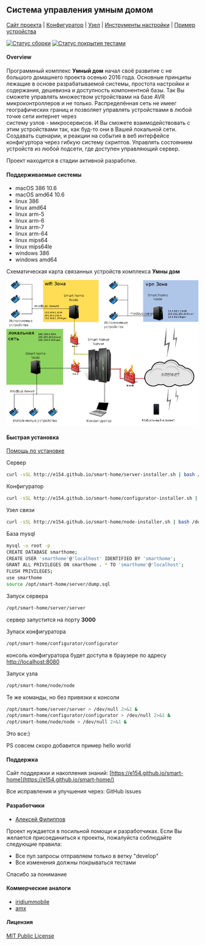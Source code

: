 Система управления умным домом
------------------

[Сайт проекта](https://e154.github.io/smart-home/) |
[Конфигуратор](https://github.com/e154/smart-home-configurator/) |
[Узел](https://github.com/e154/smart-home-node/) |
[Инструменты настройки](https://github.com/e154/smart-home-tools/) |
[Пример устройства](https://github.com/e154/smart-home-socket/)

[![Статус сборки](https://travis-ci.org/e154/smart-home.svg?branch=master)](https://travis-ci.org/e154/smart-home)
[![Статус покрытия тестами](https://coveralls.io/repos/github/e154/smart-home/badge.svg?branch=master)](https://coveralls.io/github/e154/smart-home?branch=master)

#### Overview

Программный комплекс **Умный дом** начал своё развитие с не большого домашнего проекта осенью 2016 года. Основные принципы 
лежащие в основе разрабатываемой системы, простота настройки и содержания, дешевизна и доступность компонентной базы.
Так Вы сможете управлять множеством устройствами на базе AVR микроконтроллеров и не только. 
Распределённая сеть не имеег географических границ и позволяет управлять устройствами в любой точке сети интернет через   
систему узлов - микросервисов. И Вы сможете взаимодействовать с этим устройствами так, как буд-то они
в Вашей локальной сети. Создавать сценарии, и реакции на события в веб интерфейсе конфигуртора через гибкую систему скриптов.
Управлять состоянием устройств из любой подсети, где доступен управляющий сервер.

Проект находится в стадии активной разработке.

#### Поддерживаемые системы
    
*   macOS 386 10.6
*   macOS amd64 10.6
*   linux 386
*   linux amd64
*   linux arm-5
*   linux arm-6
*   linux arm-7
*   linux arm-64
*   linux mips64
*   linux mips64le
*   windows 386
*   windows amd64

Схематическая карта связанных устройств комплекса **Умны дом**

<img src="doc/static/img/default_network.png" alt="smart-home map" width="630">

#### Быстрая установка

[Помощь по установке](https://e154.github.io/smart-home/getting-started/#install)

Сервер

```bash
curl -sSL http://e154.github.io/smart-home/server-installer.sh | bash /dev/stdin --install
```

Конфигуратор

```bash
curl -sSL http://e154.github.io/smart-home/configurator-installer.sh | bash /dev/stdin --install
```

Узел связи

```bash
curl -sSL http://e154.github.io/smart-home/node-installer.sh | bash /dev/stdin --install
```

База mysql

```bash
mysql -u root -p
CREATE DATABASE smarthome;
CREATE USER 'smarthome'@'localhost' IDENTIFIED BY 'smarthome';
GRANT ALL PRIVILEGES ON smarthome . * TO 'smarthome'@'localhost';
FLUSH PRIVILEGES;
use smarthome
source /opt/smart-home/server/dump.sql
```

Запуск сервера

```bash
/opt/smart-home/server/server
```

сервер запустится на порту **3000**

Зупаск конфигуратора

```bash
/opt/smart-home/configurator/configurator
```

консоль конфигуратора будет доступа в браузере по адресу [http://localhost:8080](http://localhost:8080) 

Запуск узла

```bash
/opt/smart-home/node/node
```

Те же команды, но без привязки к консоли

```bash
/opt/smart-home/server/server > /dev/null 2>&1 &
/opt/smart-home/configurator/configurator > /dev/null 2>&1 &
/opt/smart-home/node/node > /dev/null 2>&1 &
```

Это все:)

PS совсем скоро добавится пример hello world

#### Поддержка

Сайт поддержки и накопления знаний: [https://e154.github.io/smart-home](https://e154.github.io/smart-home/)

Все исправления и улучшения через: GitHub issues

#### Разработчики

- [Алексей Филиппов](https://github.com/e154)

Проект нуждается в посильной помощи и разработчиках. Если Вы желается присоединиться к проекты, пожалуйста соблюдайте следующие правила:
- Все пул запросы отправляем только в ветку "develop"
- Все изменения должны покрываться тестами

Спасибо за понимание

#### Коммерческие аналоги

* [iridiummobile](http://www.iridiummobile.net) 
* [amx](https://www.amx.com/en-US)

#### Лицензия

[MIT Public License](https://github.com/e154/smart-home/blob/master/LICENSE)